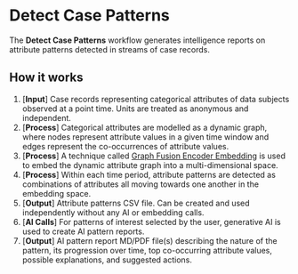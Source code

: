 # Detect Case Patterns

The **Detect Case Patterns** workflow generates intelligence reports on attribute patterns detected in streams of case records.

## How it works

1. [**Input**] Case records representing categorical attributes of data subjects observed at a point time. Units are treated as anonymous and independent.
2. [**Process**] Categorical attributes are modelled as a dynamic graph, where nodes represent attribute values in a given time window and edges represent the co-occurrences of attribute values.
3. [**Process**] A technique called [Graph Fusion Encoder Embedding](https://arxiv.org/abs/2303.18051) is used to embed the dynamic attribute graph into a multi-dimensional space.
4. [**Process**] Within each time period, attribute patterns are detected as combinations of attributes all moving towards one another in the embedding space.
5. [**Output**] Attribute patterns CSV file. Can be created and used independently without any AI or embedding calls.
6. [**AI Calls**] For patterns of interest selected by the user, generative AI is used to create AI pattern reports.
7. [**Output**] AI pattern report MD/PDF file(s) describing the nature of the pattern, its progression over time, top co-occurring attribute values, possible explanations, and suggested actions.
